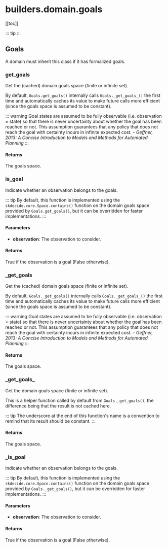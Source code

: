 # builders.domain.goals

[[toc]]

::: tip
<skdecide-summary></skdecide-summary>
:::

## Goals

A domain must inherit this class if it has formalized goals.

### get\_goals <Badge text="Goals" type="tip"/>

<skdecide-signature name= "get_goals" :sig="{'params': [{'name': 'self'}], 'return': 'D.T_agent[Space[D.T_observation]]'}"></skdecide-signature>

Get the (cached) domain goals space (finite or infinite set).

By default, `Goals.get_goals()` internally calls `Goals._get_goals_()` the first time and automatically caches its
value to make future calls more efficient (since the goals space is assumed to be constant).

::: warning
Goal states are assumed to be fully observable (i.e. observation = state) so that there is never uncertainty
about whether the goal has been reached or not. This assumption guarantees that any policy that does not
reach the goal with certainty incurs in infinite expected cost. - *Geffner, 2013: A Concise Introduction to
Models and Methods for Automated Planning*
:::

#### Returns
The goals space.

### is\_goal <Badge text="Goals" type="tip"/>

<skdecide-signature name= "is_goal" :sig="{'params': [{'name': 'self'}, {'name': 'observation', 'annotation': 'D.T_agent[D.T_observation]'}], 'return': 'D.T_agent[D.T_predicate]'}"></skdecide-signature>

Indicate whether an observation belongs to the goals.

::: tip
By default, this function is implemented using the `skdecide.core.Space.contains()` function on the domain
goals space provided by `Goals.get_goals()`, but it can be overridden for faster implementations.
:::

#### Parameters
- **observation**: The observation to consider.

#### Returns
True if the observation is a goal (False otherwise).

### \_get\_goals <Badge text="Goals" type="tip"/>

<skdecide-signature name= "_get_goals" :sig="{'params': [{'name': 'self'}], 'return': 'D.T_agent[Space[D.T_observation]]'}"></skdecide-signature>

Get the (cached) domain goals space (finite or infinite set).

By default, `Goals._get_goals()` internally calls `Goals._get_goals_()` the first time and automatically caches
its value to make future calls more efficient (since the goals space is assumed to be constant).

::: warning
Goal states are assumed to be fully observable (i.e. observation = state) so that there is never uncertainty
about whether the goal has been reached or not. This assumption guarantees that any policy that does not
reach the goal with certainty incurs in infinite expected cost. - *Geffner, 2013: A Concise Introduction to
Models and Methods for Automated Planning*
:::

#### Returns
The goals space.

### \_get\_goals\_ <Badge text="Goals" type="tip"/>

<skdecide-signature name= "_get_goals_" :sig="{'params': [{'name': 'self'}], 'return': 'D.T_agent[Space[D.T_observation]]'}"></skdecide-signature>

Get the domain goals space (finite or infinite set).

This is a helper function called by default from `Goals._get_goals()`, the difference being that the result is
not cached here.

::: tip
The underscore at the end of this function's name is a convention to remind that its result should be
constant.
:::

#### Returns
The goals space.

### \_is\_goal <Badge text="Goals" type="tip"/>

<skdecide-signature name= "_is_goal" :sig="{'params': [{'name': 'self'}, {'name': 'observation', 'annotation': 'D.T_agent[D.T_observation]'}], 'return': 'D.T_agent[D.T_predicate]'}"></skdecide-signature>

Indicate whether an observation belongs to the goals.

::: tip
By default, this function is implemented using the `skdecide.core.Space.contains()` function on the domain
goals space provided by `Goals._get_goals()`, but it can be overridden for faster implementations.
:::

#### Parameters
- **observation**: The observation to consider.

#### Returns
True if the observation is a goal (False otherwise).

